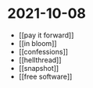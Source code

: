 # 2021-10-08
- [[pay it forward]]
- [[in bloom]]
- [[confessions]]
- [[hellthread]]
- [[snapshot]]
- [[free software]]
